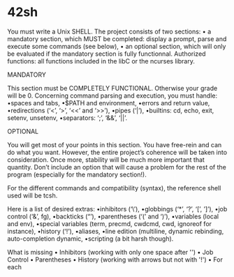 # 42sh
You must write a Unix SHELL.
The project consists of two sections:
• a mandatory section, which MUST be completed: display a prompt, parse and execute some commands (see below),
• an optional section, which will only be evaluated if the mandatory section is fully functionnal.
Authorized functions: all functions included in the libC or the ncurses library.

MANDATORY

This section must be COMPLETELY FUNCTIONAL. Otherwise your grade will be 0.
Concerning command parsing and execution, you must handle:
•spaces and tabs,
•$PATH and environment,
•errors and return value,
•redirections (‘<’, ‘>’, ‘<<’ and ‘>>’),
•pipes (‘|’),
•builtins: cd, echo, exit, setenv, unsetenv,
•separators: ‘;’, ‘&&’, ‘||’.

OPTIONAL

You will get most of your points in this section.
You have free-rein and can do what you want. However, the entire project’s coherence will be taken into consideration.
Once more, stability will be much more important that quantity. Don’t include an option that will cause a problem for the rest of the program (especially for the mandatory section!).

For the different commands and compatibility (syntax), the reference shell used will be tcsh.

Here is a list of desired extras:
•inhibitors (‘\’),
•globbings (‘*’, ‘?’, ‘[’, ’]’),
•job control (‘&’, fg),
•backticks (“’),
•parentheses (‘(’ and ‘)’),
•variables (local and env),
•special variables (term, precmd, cwdcmd, cwd, ignoreof for instance),
•history (‘!’),
•aliases,
•line edition (multiline, dynamic rebinding, auto-completion dynamic,
•scripting (a bit harsh though).

What is missing
• Inhibitors (working with only one space after '')
• Job Control
• Parentheses
• History (working with arrows but not with '!')
• For each
